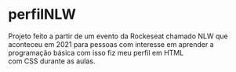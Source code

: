 # perfilNLW
Projeto feito a partir de um evento da Rockeseat chamado NLW que aconteceu em 2021 para 
pessoas com interesse em aprender a programação básica  com isso fiz meu perfil em HTML  
com CSS durante as aulas. 
